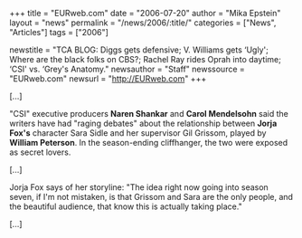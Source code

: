 +++
title = "EURweb.com"
date = "2006-07-20"
author = "Mika Epstein"
layout = "news"
permalink = "/news/2006/:title/"
categories = ["News", "Articles"]
tags = ["2006"]

newstitle = "TCA BLOG: Diggs gets defensive; V. Williams gets &#8216;Ugly'; Where are the black folks on CBS?; Rachel Ray rides Oprah into daytime; &#8216;CSI' vs. &#8216;Grey's Anatomy."
newsauthor = "Staff"
newssource = "EURweb.com"
newsurl = "http://EURweb.com"
+++

[...]

"CSI" executive producers **Naren Shankar** and **Carol Mendelsohn** said the writers have had "raging debates" about the relationship between **Jorja Fox's** character Sara Sidle and her supervisor Gil Grissom, played by **William Peterson**. In the season-ending cliffhanger, the two were exposed as secret lovers.

[...]

Jorja Fox says of her storyline: "The idea right now going into season seven, if I'm not mistaken, is that Grissom and Sara are the only people, and the beautiful audience, that know this is actually taking place."

[...]

